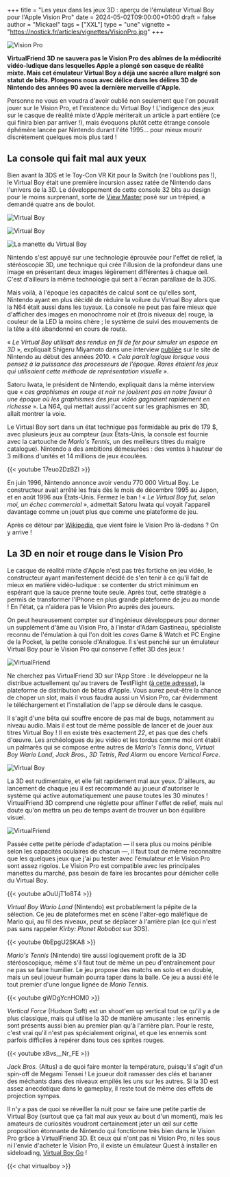 +++
title = "Les yeux dans les jeux 3D : aperçu de l'émulateur Virtual Boy pour l'Apple Vision Pro"
date = 2024-05-02T09:00:00+01:00
draft = false
author = "Mickael"
tags = ["XXL"]
type = "une"
vignette = "https://nostick.fr/articles/vignettes/VisionPro.jpg"
+++

![Vision Pro](VisionPro.jpg "Pas sûr qu'on fera la même tête après avoir joué au Virtual Boy.")

**VirtualFriend 3D ne sauvera pas le Vision Pro des abîmes de la médiocrité vidéo-ludique dans lesquelles Apple a plongé son casque de réalité mixte. Mais cet émulateur Virtual Boy a déjà une sacrée allure malgré son statut de bêta. Plongeons nous avec délice dans les délires 3D de Nintendo des années 90 avec la dernière merveille d'Apple.**

Personne ne vous en voudra d'avoir oublié non seulement que l'on pouvait jouer sur le Vision Pro, et l'existence du Virtual Boy ! L'indigence des jeux sur le casque de réalité mixte d'Apple mériterait un article à part entière (ce qui finira bien par arriver !), mais évoquons plutôt cette étrange console éphémère lancée par Nintendo durant l'été 1995… pour mieux mourir discrètement quelques mois plus tard !

## La console qui fait mal aux yeux

Bien avant la 3DS et le Toy-Con VR Kit pour la Switch (ne l'oublions pas !), le Virtual Boy était une première incursion assez ratée de Nintendo dans l'univers de la 3D. Le développement de cette console 32 bits au design pour le moins surprenant, sorte de [View Master](https://fr.wikipedia.org/wiki/View-Master) posé sur un trépied, a demandé quatre ans de boulot. 

![Virtual Boy](VirtualBoy.jpg "Impossible de jouer couché dans son canapé.")

![Virtual Boy](VirtualBoy1.jpg "Prêt à vous griller les yeux ?")

![La manette du Virtual Boy](VirtualBoy2.jpg "Nintendo et ses manettes bizarres.")

Nintendo s'est appuyé sur une technologie éprouvée pour l'effet de relief, la stéréoscopie 3D, une technique qui crée l'illusion de la profondeur dans une image en présentant deux images légèrement différentes à chaque œil. C'est d'ailleurs la même technologie qui sert à l'écran parallaxe de la 3DS.

Mais voilà, à l'époque les capacités de calcul sont ce qu'elles sont, Nintendo ayant en plus décidé de réduire la voilure du Virtual Boy alors que la N64 était aussi dans les tuyaux. La console ne peut pas faire mieux que d'afficher des images en monochrome noir et (trois niveaux de) rouge, la couleur de la LED la moins chère ; le système de suivi des mouvements de la tête a été abandonné en cours de route.

« *Le Virtual Boy utilisait des rendus en fil de fer pour simuler un espace en 3D* », expliquait Shigeru Miyamoto dans une interview [publiée](https://www.nintendo.com/fr-fr/Iwata-demande/Iwata-Demande-Nintendo-3DS/Vol-1-Et-c-est-ainsi-que-la-Nintendo-3DS-vit-le-jour/1-Shigesato-Itoi-essaie-la-Nintendo-3DS/1-Shigesato-Itoi-essaie-la-Nintendo-3DS-229348.html) sur le site de Nintendo au début des années 2010. « *Cela paraît logique lorsque vous pensez à la puissance des processeurs de l’époque. Rares étaient les jeux qui utilisaient cette méthode de représentation visuelle* ». 

Satoru Iwata, le président de Nintendo, expliquait dans la même interview que « *ces graphismes en rouge et noir ne jouèrent pas en notre faveur à une époque où les graphismes des jeux vidéo gagnaient rapidement en richesse* ». La N64, qui mettait aussi l'accent sur les graphismes en 3D, allait montrer la voie.

Le Virtual Boy sort dans un état technique pas formidable au prix de 179 $, avec plusieurs jeux au compteur (aux États-Unis, la console est fournie avec la cartouche de *Mario's Tennis*, un des meilleurs titres du maigre catalogue). Nintendo a des ambitions démesurées : des ventes à hauteur de 3 millions d'unités et 14 millions de jeux écoulées.

{{< youtube 17euo2DzBZI >}} 

En juin 1996, Nintendo annonce avoir vendu 770 000 Virtual Boy. Le constructeur avait arrêté les frais dès le mois de décembre 1995 au Japon, et en août 1996 aux États-Unis. Fermez le ban ! « *Le Virtual Boy fut, selon moi, un échec commercial* », admettait Satoru Iwata qui voyait l'appareil davantage comme un jouet plus que comme une plateforme de jeu. 

Après ce détour par [Wikipedia](https://en.wikipedia.org/wiki/Virtual_Boy), que vient faire le Vision Pro là-dedans ? On y arrive ! 

## La 3D en noir et rouge dans le Vision Pro

Le casque de réalité mixte d'Apple n'est pas très fortiche en jeu vidéo, le constructeur ayant manifestement décidé de s'en tenir à ce qu'il fait de mieux en matière vidéo-ludique : se contenter du strict minimum en espérant que la sauce prenne toute seule. Après tout, cette stratégie a permis de transformer l'iPhone en plus grande plateforme de jeu au monde ! En l'état, ça n'aidera pas le Vision Pro auprès des joueurs.

On peut heureusement compter sur d'ingénieux développeurs pour donner un supplément d'âme au Vision Pro, à l'instar d'Adam Gastineau, spécialiste reconnu de l'émulation à qui l'on doit les *cores* Game & Watch et PC Engine de la Pocket, la petite console d'Analogue. Il s'est penché sur un émulateur Virtual Boy pour le Vision Pro qui conserve l'effet 3D des jeux !

![VirtualFriend](VirtualFriend1.jpg "La page d'accueil de VirtualFriend.")

Ne cherchez pas VirtualFriend 3D sur l'App Store : le développeur ne la distribue actuellement qu'au travers de TestFlight ([à cette adresse](https://t.co/ceLlRi43x2)), la plateforme de distribution de bêtas d'Apple. Vous aurez peut-être la chance de choper un slot, mais il vous faudra aussi un Vision Pro, car évidemment le téléchargement et l'installation de l'app se déroule dans le casque.

Il s'agit d'une bêta qui souffre encore de pas mal de bugs, notamment au niveau audio. Mais il est tout de même possible de lancer et de jouer aux titres Virtual Boy ! Il en existe très exactement *22*, et pas que des chefs d'œuvre. Les archéologues du jeu vidéo et les tordus comme moi ont établi un palmarès qui se compose entre autres de *Mario's Tennis* donc, *Virtual Boy Wario Land*, *Jack Bros.*, *3D Tetris*, *Red Alarm* ou encore *Vertical Force*.

![Virtual Boy](VirtualBoy-pause.jpg "N'oubliez pas de faire une pause pour éviter la mort des yeux.")

La 3D est rudimentaire, et elle fait rapidement mal aux yeux. D'ailleurs, au lancement de chaque jeu il est recommandé au joueur d'autoriser le système qui active automatiquement une pause toutes les 30 minutes ! VirtualFriend 3D comprend une réglette pour affiner l'effet de relief, mais nul doute qu'on mettra un peu de temps avant de trouver un bon équilibre visuel.

![VirtualFriend](VirtualFriend2.jpg "La réglette de VirtualFriend pour modifier le relief.")

Passée cette petite période d'adaptation — il sera plus ou moins pénible selon les capacités oculaires de chacun —, il faut tout de même reconnaitre que les quelques jeux que j'ai pu tester avec l'émulateur et le Vision Pro sont assez rigolos. Le Vision Pro est compatible avec les principales manettes du marché, pas besoin de faire les brocantes pour dénicher celle du Virtual Boy.

{{< youtube aOuUjT1o8T4 >}} 

*Virtual Boy Wario Land* (Nintendo) est probablement la pépite de la sélection. Ce jeu de plateformes met en scène l'alter-ego maléfique de Mario qui, au fil des niveaux, peut se déplacer à l'arrière plan (ce qui n'est pas sans rappeler *Kirby: Planet Robobot* sur 3DS).

{{< youtube 0bEpgU2SKA8 >}} 

*Mario's Tennis* (Nintendo) tire aussi logiquement profit de la 3D stéréoscopique, même s'il faut tout de même un peu d'entraînement pour ne pas se faire humilier. Le jeu propose des matchs en solo et en double, mais un seul joueur humain pourra taper dans la balle. Ce jeu a aussi été le tout premier d'une longue lignée de *Mario Tennis*.

{{< youtube gWDgYcnHOM0 >}} 

*Vertical Force* (Hudson Soft) est un shoot'em up vertical tout ce qu'il y a de plus classique, mais qui utilise la 3D de manière amusante : les ennemis sont présents aussi bien au premier plan qu'à l'arrière plan. Pour le reste, c'est vrai qu'il n'est pas spécialement original, et que les ennemis sont parfois difficiles à repérer dans tous ces sprites rouges.

{{< youtube xBvs__Nr_FE >}} 

*Jack Bros.* (Altus) a de quoi faire monter la température, puisqu'il s'agit d'un spin-off de Megami Tensei ! Le joueur doit ramasser des clés et bananer des méchants dans des niveaux empilés les uns sur les autres. Si la 3D est assez anecdotique dans le gameplay, il reste tout de même des effets de projection sympas.

Il n'y a pas de quoi se réveiller la nuit pour se faire une petite partie de Virtual Boy (surtout que ça fait mal aux yeux au bout d'un moment), mais les amateurs de curiosités voudront certainement jeter un œil sur cette proposition étonnante de Nintendo qui fonctionne très bien dans le Vision Pro grâce à VirtualFriend 3D. Et ceux qui n'ont pas ni Vision Pro, ni les sous ni l'envie d'acheter le Vision Pro, il existe un émulateur Quest à installer en sideloading, [Virtual Boy Go](https://sidequestvr.com/app/125/virtualboygo) !

{{< chat virtualboy >}}
